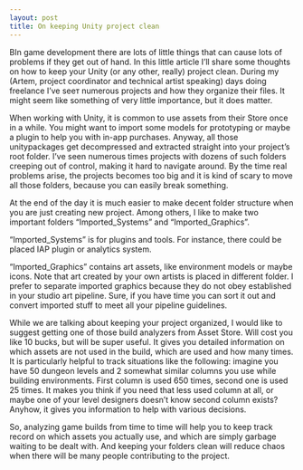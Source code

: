 ```yaml
---
layout: post
title: On keeping Unity project clean
---
```


ВIn game development there are lots of little things that can cause lots of problems if they get out of hand. In this little article I’ll share some thoughts on how to keep your Unity (or any other, really) project clean. During my (Artem, project coordinator and technical artist speaking) days doing freelance I’ve seeт numerous projects and how they organize their files. It might seem like something of very little importance, but it does matter.

When working with Unity, it is common to use assets from their Store once in a while. You might want to import some models for prototyping or maybe a plugin to help you with in-app purchases. Anyway, all those unitypackages get decompressed and extracted straight into your project’s root folder. I’ve seen numerous times projects with dozens of such folders creeping out of control, making it hard to navigate around. By the time real problems arise, the projects becomes too big and it is kind of scary to move all those folders, because you can easily break something.

At the end of the day it is much easier to make decent folder structure when you are just creating new project. Among others, I like to make two important folders “Imported_Systems” and “Imported_Graphics”.

“Imported_Systems” is for plugins and tools. For instance, there could be placed IAP plugin or analytics system.

“Imported_Graphics” contains art assets, like environment models or maybe icons. Note that art created by your own artists is placed in different folder. I prefer to separate imported graphics because they do not obey established in your studio art pipeline. Sure, if you have time you can sort it out and convert imported stuff to meet all your pipeline guidelines.

While we are talking about keeping your project organized, I would like to suggest getting one of those build analyzers from Asset Store. Will cost you like 10 bucks, but will be super useful. It gives you detailed information on which assets are not used in the build, which are used and how many times. It is particularly helpful to track situations like the following: imagine you have 50 dungeon levels and 2 somewhat similar columns you use while building environments. First column is used 650 times, second one is used 25 times. It makes you think if you need that less used column at all, or maybe one of your level designers doesn’t know second column exists? Anyhow, it gives you information to help with various decisions.

So, analyzing game builds from time to time will help you to keep track record on which assets you actually use, and which are simply garbage waiting to be dealt with. And keeping your folders clean will reduce chaos when there will be many people contributing to the project.